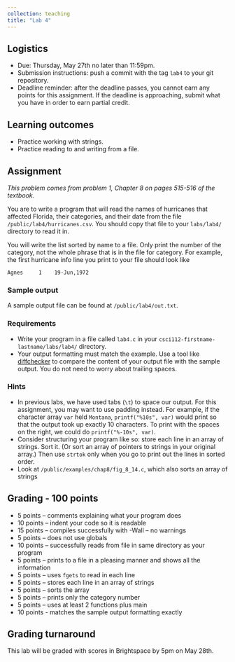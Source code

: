 ```yaml
---
collection: teaching
title: "Lab 4"
---
```


## Logistics
* Due: Thursday, May 27th no later than 11:59pm.
* Submission instructions: push a commit with the tag `lab4` to your git
	repository.
* Deadline reminder: after the deadline passes, you cannot earn any points for
	this assignment. If the deadline is approaching, submit what you have in
	order to earn partial credit.

## Learning outcomes
* Practice working with strings.
* Practice reading to and writing from a file.

## Assignment

*This problem comes from problem 1, Chapter 8 on pages 515-516 of the textbook.*

You are to write a program that will read the names of hurricanes that affected
Florida, their categories, and their date from the file
`/public/lab4/hurricanes.csv`. You should copy that file to your `labs/lab4/` directory
to read it in.

You will write the list sorted by name to a file.
Only print the number of the category, not the whole phrase that is in the file
for category. For example, the first hurricane info line you print to your file
should look like
```
Agnes     1    19-Jun,1972
```

### Sample output

A sample output file can be found at `/public/lab4/out.txt`.

### Requirements
* Write your program in a file called `lab4.c` in your
	`csci112-firstname-lastname/labs/lab4/` directory.
* Your output formatting must match the example. Use a tool like
	[diffchecker](https://www.diffchecker.com/) to compare the content of your output file  with the sample
	output. You do not need to worry about trailing spaces.

### Hints
* In previous labs, we have used tabs (`\t`) to space our output. For this
	assignment, you may want to use padding instead. For example, if the
	character array `var` held `Montana`,
	`printf("%10s", var)` would print so that the output took up
	exactly 10 characters. To print with the spaces on the right,
	we could do `printf("%-10s", var)`.
* Consider structuring your program like so: store each line in an array of
	strings. Sort it. (Or sort an array of pointers to strings in your original
	array.) Then use `strtok` only when you go to print out the lines in sorted
	order.
* Look at `/public/examples/chap8/fig_8_14.c`, which also sorts an array of
	strings

## Grading - 100 points
* 5 points – comments explaining what your program does
* 10 points – indent your code so it is readable
* 15 points – compiles successfully with -Wall – no warnings
* 5 points – does not use globals
* 10 points – successfully reads from file in same directory as your program
* 5 points – prints to a file in a pleasing manner and shows all the information
* 5 points – uses `fgets` to read in each line
* 5 points – stores each line in an array of strings
* 5 points – sorts the array
* 5 points – prints only the category number
* 5 points – uses at least 2 functions plus main
* 10 points - matches the sample output formatting exactly

## Grading turnaround
This lab will be graded with scores in Brightspace by 5pm on May 28th.
